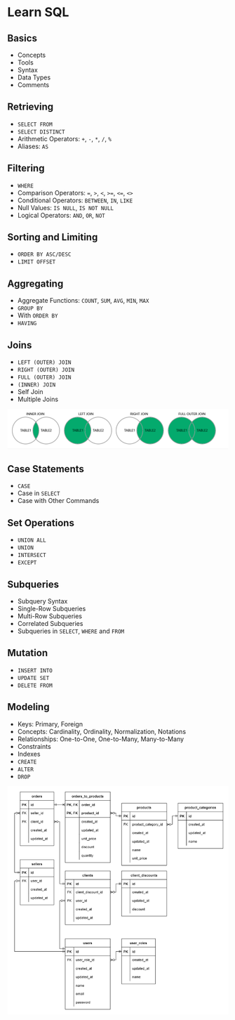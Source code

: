 # Learn SQL

## Basics

- Concepts
- Tools
- Syntax
- Data Types
- Comments

## Retrieving

- `SELECT FROM`
- `SELECT DISTINCT`
- Arithmetic Operators: `+`, `-`, `*`, `/`, `%`
- Aliases: `AS`

## Filtering

- `WHERE`
- Comparison Operators: `=`, `>`, `<`, `>=`, `<=`, `<>`
- Conditional Operators: `BETWEEN`, `IN`, `LIKE`
- Null Values: `IS NULL`, `IS NOT NULL`
- Logical Operators: `AND`, `OR`, `NOT`

## Sorting and Limiting

- `ORDER BY ASC/DESC`
- `LIMIT OFFSET`

## Aggregating

- Aggregate Functions: `COUNT`, `SUM`, `AVG`, `MIN`, `MAX`
- `GROUP BY`
- With `ORDER BY`
- `HAVING`

## Joins

- `LEFT (OUTER) JOIN`
- `RIGHT (OUTER) JOIN`
- `FULL (OUTER) JOIN`
- `(INNER) JOIN`
- Self Join
- Multiple Joins

![img-joins](/lessons/sql/resources/joins.png)

## Case Statements

- `CASE`
- Case in `SELECT`
- Case with Other Commands

## Set Operations

- `UNION ALL`
- `UNION`
- `INTERSECT`
- `EXCEPT`

## Subqueries

- Subquery Syntax
- Single-Row Subqueries
- Multi-Row Subqueries
- Correlated Subqueries
- Subqueries in `SELECT`, `WHERE` and `FROM`

## Mutation

- `INSERT INTO`
- `UPDATE SET`
- `DELETE FROM`

## Modeling

- Keys: Primary, Foreign
- Concepts: Cardinality, Ordinality, Normalization, Notations
- Relationships: One-to-One, One-to-Many, Many-to-Many
- Constraints
- Indexes
- `CREATE`
- `ALTER`
- `DROP`

![img-data-modeling](/lessons/sql/resources/modeling.png)
